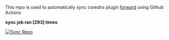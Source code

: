 This repo is used to automatically sync coredns plugin [forward](https://github.com/QZLin/forward) using Github Actions

**sync job ran [293] times**

[![Sync Repo](https://github.com/QZLin/coredns-extract/actions/workflows/sync.yaml/badge.svg)](https://github.com/QZLin/coredns-extract/actions/workflows/sync.yaml)
